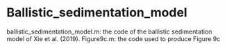 # Ballistic_sedimentation_model
ballistic_sedimentation_model.m: the code of the ballistic sedimentation model of Xie et al. (2019).
Figure9c.m: the code used to produce Figure 9c
